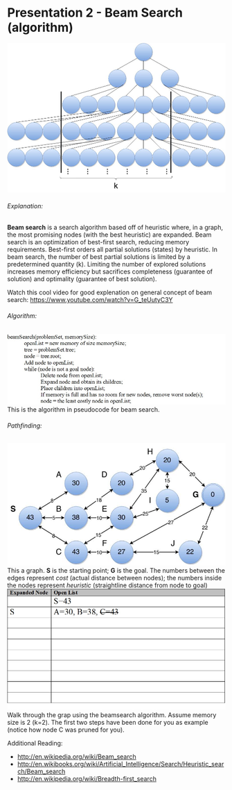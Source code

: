 # Presentation 2 - Beam Search (algorithm)
![beam_search](https://github.com/nbelliot/comp401/blob/master/presentation2/beam_search.jpg)

###### Explanation:
**Beam search** is a search algorithm based off of heuristic where, in a graph, the most promising nodes (with the best heuristic) are expanded.  Beam search is an optimization of best-first search, reducing memory requirements.  Best-first orders all partial solutions (states) by heuristic.  In beam search, the number of best partial solutions is limited by a predetermined quantity (k).  Limiting the number of explored solutions increases memory efficiency but sacrifices completeness (guarantee of solution) and optimality (guarantee of best solution).

Watch this cool video for good explenation on general concept of beam search: https://www.youtube.com/watch?v=G_teUutyC3Y

###### Algorithm:
![algorithm](https://github.com/nbelliot/comp401/blob/master/presentation2/algorithm.jpg)
This is the algorithm in pseudocode for beam search.

###### Pathfinding:
![pathfinding](https://github.com/nbelliot/comp401/blob/master/presentation2/pathfinding.jpg)
This a graph.  **S** is the starting point; **G** is the goal.  The numbers between the edges represent *cost* (actual distance between nodes); the numbers inside the nodes represent *heuristic* (straightline distance from node to goal)
![openlist](https://github.com/nbelliot/comp401/blob/master/presentation2/openlist.jpg)
Walk through the grap using the beamsearch algorithm.  Assume memory size is 2 (k=2).  The first two steps have been done for you as example (notice how node C was pruned for you).

Additional Reading:
- http://en.wikipedia.org/wiki/Beam_search
- http://en.wikibooks.org/wiki/Artificial_Intelligence/Search/Heuristic_search/Beam_search
- http://en.wikipedia.org/wiki/Breadth-first_search
